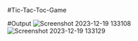 #Tic-Tac-Toc-Game

#Output
![Screenshot 2023-12-19 133108](https://github.com/SamruddhiNadgouda/Tic-Tac-Toc-Game/assets/97962486/891fb444-8f00-414a-854e-85aa15a9427a)
![Screenshot 2023-12-19 133129](https://github.com/SamruddhiNadgouda/Tic-Tac-Toc-Game/assets/97962486/25b1e495-4bba-482e-b7c6-f8c6ea65e53a)
